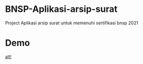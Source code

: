 # BNSP-Aplikasi-arsip-surat
Project Aplikasi arsip surat untuk memenuhi sertifikasi bnsp 2021

# Demo

[alt!](https://github.com/gitakartika25/BNSP-Aplikasi-arsip-surat/blob/master/login.png)
